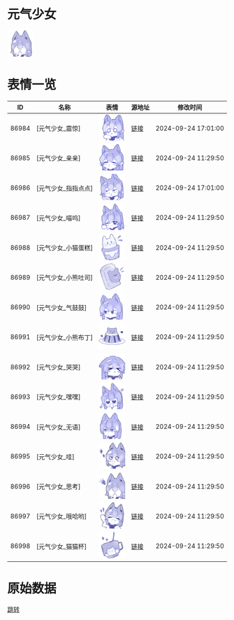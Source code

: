# 元气少女

<img src="./cover.png" height="60" alt="cover" />

# 表情一览

|ID|名称|表情|源地址|修改时间|
|----|----|----|----|----|
|86984|[元气少女_震惊]|<img src="./pic/086984_%5B元气少女_震惊%5D.png" height="60" alt="震惊"/>|[链接](https://i0.hdslb.com/bfs/garb/b515126912325d69b0af8bdf77944836c1d11821.png)|2024-09-24 17:01:00|
|86985|[元气少女_亲亲]|<img src="./pic/086985_%5B元气少女_亲亲%5D.png" height="60" alt="亲亲"/>|[链接](https://i0.hdslb.com/bfs/garb/d9eb9a3554145dd89dc91a0fee32979e41f0757c.png)|2024-09-24 11:29:50|
|86986|[元气少女_指指点点]|<img src="./pic/086986_%5B元气少女_指指点点%5D.png" height="60" alt="指指点点"/>|[链接](https://i0.hdslb.com/bfs/garb/c29fa75e8e4155c48456af78f5202fc96358978d.png)|2024-09-24 17:01:00|
|86987|[元气少女_喵呜]|<img src="./pic/086987_%5B元气少女_喵呜%5D.png" height="60" alt="喵呜"/>|[链接](https://i0.hdslb.com/bfs/garb/058acc30a7c726d83aad8dc34666b7a61f7ae33e.png)|2024-09-24 11:29:50|
|86988|[元气少女_小猫蛋糕]|<img src="./pic/086988_%5B元气少女_小猫蛋糕%5D.png" height="60" alt="小猫蛋糕"/>|[链接](https://i0.hdslb.com/bfs/garb/b4be717d6d0204c6a578f0b6f326570bd5554528.png)|2024-09-24 11:29:50|
|86989|[元气少女_小熊吐司]|<img src="./pic/086989_%5B元气少女_小熊吐司%5D.png" height="60" alt="小熊吐司"/>|[链接](https://i0.hdslb.com/bfs/garb/5b92fa02393a260383ff3ceac1d19a5b2c7fb362.png)|2024-09-24 11:29:50|
|86990|[元气少女_气鼓鼓]|<img src="./pic/086990_%5B元气少女_气鼓鼓%5D.png" height="60" alt="气鼓鼓"/>|[链接](https://i0.hdslb.com/bfs/garb/48a488f3a22b7984879e3a6568506d0dec9cd5d2.png)|2024-09-24 11:29:50|
|86991|[元气少女_小熊布丁]|<img src="./pic/086991_%5B元气少女_小熊布丁%5D.png" height="60" alt="小熊布丁"/>|[链接](https://i0.hdslb.com/bfs/garb/c2df75a0d9b40bb3b81f5ebf4f6119173407cc31.png)|2024-09-24 11:29:50|
|86992|[元气少女_哭哭]|<img src="./pic/086992_%5B元气少女_哭哭%5D.png" height="60" alt="哭哭"/>|[链接](https://i0.hdslb.com/bfs/garb/b497fde01534db8faacec764c102958acb4c5700.png)|2024-09-24 11:29:50|
|86993|[元气少女_嘿嘿]|<img src="./pic/086993_%5B元气少女_嘿嘿%5D.png" height="60" alt="嘿嘿"/>|[链接](https://i0.hdslb.com/bfs/garb/d0b3f75b60e3893c2f70ae2c9e9260a6235b5fc3.png)|2024-09-24 11:29:50|
|86994|[元气少女_无语]|<img src="./pic/086994_%5B元气少女_无语%5D.png" height="60" alt="无语"/>|[链接](https://i0.hdslb.com/bfs/garb/2d8291e75f6e0c2b79f96ca6db0d563e0a951a21.png)|2024-09-24 11:29:50|
|86995|[元气少女_哇]|<img src="./pic/086995_%5B元气少女_哇%5D.png" height="60" alt="哇"/>|[链接](https://i0.hdslb.com/bfs/garb/7e7302316dc3e473c4157ba950259b5d62a301ed.png)|2024-09-24 11:29:50|
|86996|[元气少女_思考]|<img src="./pic/086996_%5B元气少女_思考%5D.png" height="60" alt="思考"/>|[链接](https://i0.hdslb.com/bfs/garb/1733043a135dbc1fcdede20ea19fb089be7707e6.png)|2024-09-24 11:29:50|
|86997|[元气少女_哦哈哟]|<img src="./pic/086997_%5B元气少女_哦哈哟%5D.png" height="60" alt="哦哈哟"/>|[链接](https://i0.hdslb.com/bfs/garb/498d90610cc92012b1ea04c61ee913533aae4992.png)|2024-09-24 11:29:50|
|86998|[元气少女_猫猫杯]|<img src="./pic/086998_%5B元气少女_猫猫杯%5D.png" height="60" alt="猫猫杯"/>|[链接](https://i0.hdslb.com/bfs/garb/3f9449822a27976c8133af6a3edb64f594d55e9a.png)|2024-09-24 11:29:50|

# 原始数据

[跳转](./raw.json)

